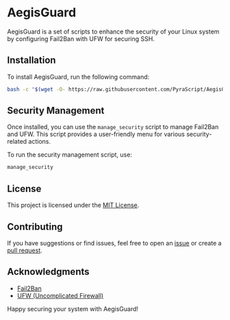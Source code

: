 # AegisGuard

AegisGuard is a set of scripts to enhance the security of your Linux system by configuring Fail2Ban with UFW for securing SSH.

## Installation

To install AegisGuard, run the following command:

```bash
bash -c "$(wget -O- https://raw.githubusercontent.com/PyraScript/AegisGuard/main/AegisGuard.sh)"
```

## Security Management

Once installed, you can use the `manage_security` script to manage Fail2Ban and UFW. This script provides a user-friendly menu for various security-related actions.

To run the security management script, use:

```bash
manage_security
```

## License

This project is licensed under the [MIT License](LICENSE).

## Contributing

If you have suggestions or find issues, feel free to open an [issue](https://github.com/PyraScript/AegisGuard/issues) or create a [pull request](https://github.com/PyraScript/AegisGuard/pulls).

## Acknowledgments

- [Fail2Ban](https://www.fail2ban.org/)
- [UFW (Uncomplicated Firewall)](https://wiki.ubuntu.com/UncomplicatedFirewall)

Happy securing your system with AegisGuard!
```
